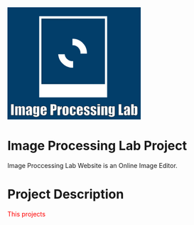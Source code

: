 <div class="d-flex justify-content-center">
<img src="frontend/src/assets/Websitelogo.gif">
</div>

# Image Processing Lab Project

 Image Proccessing Lab Website is an Online Image Editor. 

# Project Description

<p style="color:red;">This projects </p>


